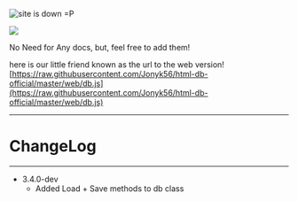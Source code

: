 ![site is down =P](https://david-dm.org/j-tech-foundation/html-db.svg)

<a href="https://nodei.co/npm/html-db"><img src="https://nodei.co/npm/html-db.png"></a>

No Need for Any docs, but, feel free to add them!

here is our little friend known as the url to the web version! [https://raw.githubusercontent.com/Jonyk56/html-db-official/master/web/db.js](https://raw.githubusercontent.com/Jonyk56/html-db-official/master/web/db.js)

---

# ChangeLog

---

- 3.4.0-dev
    - Added Load + Save methods to db class

